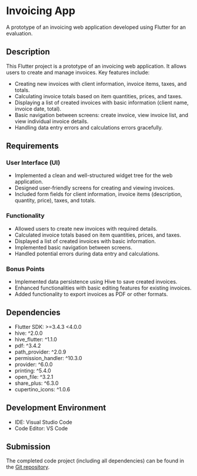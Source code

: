# Invoicing App

A prototype of an invoicing web application developed using Flutter for an evaluation.

## Description

This Flutter project is a prototype of an invoicing web application. It allows users to create and manage invoices. Key features include:

- Creating new invoices with client information, invoice items, taxes, and totals.
- Calculating invoice totals based on item quantities, prices, and taxes.
- Displaying a list of created invoices with basic information (client name, invoice date, total).
- Basic navigation between screens: create invoice, view invoice list, and view individual invoice details.
- Handling data entry errors and calculations errors gracefully.

## Requirements

### User Interface (UI)

- Implemented a clean and well-structured widget tree for the web application.
- Designed user-friendly screens for creating and viewing invoices.
- Included form fields for client information, invoice items (description, quantity, price), taxes, and totals.

### Functionality

- Allowed users to create new invoices with required details.
- Calculated invoice totals based on item quantities, prices, and taxes.
- Displayed a list of created invoices with basic information.
- Implemented basic navigation between screens.
- Handled potential errors during data entry and calculations.

### Bonus Points

- Implemented data persistence using Hive to save created invoices.
- Enhanced functionalities with basic editing features for existing invoices.
- Added functionality to export invoices as PDF or other formats.

## Dependencies

- Flutter SDK: >=3.4.3 <4.0.0
- hive: ^2.0.0
- hive_flutter: ^1.1.0
- pdf: ^3.4.2
- path_provider: ^2.0.9
- permission_handler: ^10.3.0
- provider: ^6.0.0
- printing: ^5.4.0
- open_file: ^3.2.1
- share_plus: ^6.3.0 
- cupertino_icons: ^1.0.6

## Development Environment

- IDE: Visual Studio Code
- Code Editor: VS Code

## Submission

The completed code project (including all dependencies) can be found in the [Git repository](https://github.com/MungaiS/Invoicing_app.git).

